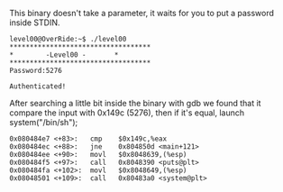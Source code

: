 This binary doesn't take a parameter, it waits for you to put a password inside STDIN.

	level00@OverRide:~$ ./level00 
	***********************************
	* 	     -Level00 -		  *
	***********************************
	Password:5276

	Authenticated!

After searching a little bit inside the binary with gdb we found that it compare the input with 0x149c (5276), then if it's equal, launch system("/bin/sh");

	0x080484e7 <+83>:	cmp    $0x149c,%eax
	0x080484ec <+88>:	jne    0x804850d <main+121>
	0x080484ee <+90>:	movl   $0x8048639,(%esp)
	0x080484f5 <+97>:	call   0x8048390 <puts@plt>
	0x080484fa <+102>:	movl   $0x8048649,(%esp)
	0x08048501 <+109>:	call   0x80483a0 <system@plt>